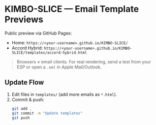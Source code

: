 # KIMBO-SLICE — Email Template Previews

Public preview via GitHub Pages:
- Home: `https://<your-username>.github.io/KIMBO-SLICE/`
- Accord Hybrid: `https://<your-username>.github.io/KIMBO-SLICE/templates/accord-hybrid.html`

> Browsers ≠ email clients. For real rendering, send a test from your ESP or open a `.eml` in Apple Mail/Outlook.

## Update Flow
1. Edit files in `templates/` (add more emails as `*.html`).
2. Commit & push:
   ```bash
   git add .
   git commit -m "Update templates"
   git push
